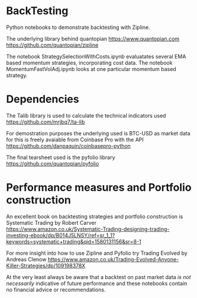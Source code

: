 # BackTesting

Python notebooks to demonstrate backtesting with Zipline. 

The underlying library behind quantopian https://www.quantopian.com
https://github.com/quantopian/zipline

The notebook StrategySelectionWithCosts.ipynb evaluatates several EMA based momentum strategies, incorporating cost data. 
The notebook MomentumFastVolAdj.ipynb looks at one particular momentum based strategy. 

# Dependencies

The Talib library is used to calculate the technical indicators used https://github.com/mrjbq7/ta-lib

For demostration purposes the underlying used is BTC-USD as market data for this is freely avaiable from Coinbase Pro with 
the API https://github.com/danpaquin/coinbasepro-python

The final tearsheet used is the pyfolio library https://github.com/quantopian/pyfolio

# Performance measures and Portfolio construction

An excellent book on backtesting strategies and portfolio construction is Systematic Trading by Robert Carver  
https://www.amazon.co.uk/Systematic-Trading-designing-trading-investing-ebook/dp/B014J5LNSY/ref=sr_1_1?keywords=systematic+trading&qid=1580131156&sr=8-1

For more insight into how to use Zipline and Pyfolio try Trading Evolved by Andreas Clenow
https://www.amazon.co.uk/Trading-Evolved-Anyone-Killer-Strategies/dp/109198378X

At the very least always be aware that a backtest on past market data *is not necessarily* indicative of future performance 
and these notebooks contain no financial advice or recommendations. 



